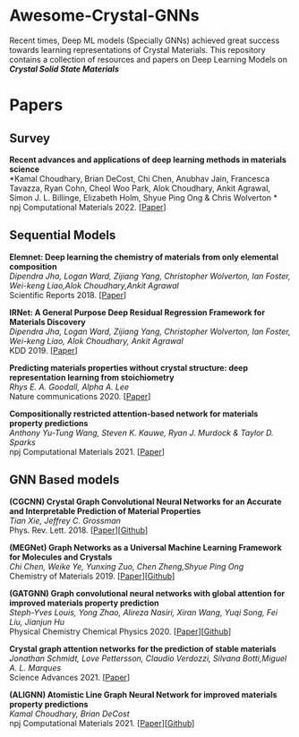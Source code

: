 
# Awesome-Crystal-GNNs
Recent times, Deep ML models (Specially GNNs) achieved great success towards learning representations of Crystal Materials. This repository contains a collection of resources and papers on Deep Learning Models on ***Crystal Solid State Materials***


# Papers

## Survey

**Recent advances and applications of deep learning methods in materials science** \
*Kamal Choudhary, Brian DeCost, Chi Chen, Anubhav Jain, Francesca Tavazza, Ryan Cohn, Cheol Woo Park, Alok Choudhary, Ankit Agrawal, Simon J. L. Billinge, Elizabeth Holm, Shyue Ping Ong & Chris Wolverton * \
npj Computational Materials  2022. [[Paper](https://www.nature.com/articles/s41524-022-00734-6)] 

## Sequential Models

**Elemnet: Deep learning the chemistry of materials from only elemental composition** \
*Dipendra Jha, Logan Ward, Zijiang Yang, Christopher Wolverton, Ian Foster, Wei-keng Liao,Alok Choudhary,Ankit Agrawal* \
Scientific Reports  2018. [[Paper](https://www.nature.com/articles/s41598-018-35934-y)]

**IRNet: A General Purpose Deep Residual Regression Framework for Materials Discovery** \
*Dipendra Jha, Logan Ward, Zijiang Yang, Christopher Wolverton, Ian Foster, Wei-keng Liao, Alok Choudhary, Ankit Agrawal* \
KDD 2019. [[Paper](https://arxiv.org/pdf/1907.03222.pdf)] 

**Predicting materials properties without crystal structure: deep representation learning from stoichiometry** \
*Rhys E. A. Goodall, Alpha A. Lee* \
Nature communications  2020. [[Paper](https://www.nature.com/articles/s41467-020-19964-7)] 

**Compositionally restricted attention-based network for materials property predictions** \
*Anthony Yu-Tung Wang, Steven K. Kauwe, Ryan J. Murdock & Taylor D. Sparks* \
npj Computational Materials  2021. [[Paper](https://www.nature.com/articles/s41524-021-00545-1)] 

## GNN Based models

**(CGCNN) Crystal Graph Convolutional Neural Networks for an Accurate and Interpretable Prediction of Material Properties** \
*Tian Xie, Jeffrey C. Grossman* \
Phys. Rev. Lett.  2018. [[Paper](https://www.nature.com/articles/s41524-022-00734-6)][[Github](https://github.com/txie-93/cgcnn)] 

**(MEGNet) Graph Networks as a Universal Machine Learning Framework for Molecules and Crystals** \
*Chi Chen, Weike Ye, Yunxing Zuo, Chen Zheng,Shyue Ping Ong* \
Chemistry of Materials 2019. [[Paper](https://pubs.acs.org/doi/pdf/10.1021/acs.chemmater.9b01294)][[Github](https://github.com/materialsvirtuallab/megnet)] 

**(GATGNN) Graph convolutional neural networks with global attention for improved materials property prediction** \
*Steph-Yves Louis, Yong Zhao, Alireza Nasiri, Xiran Wang, Yuqi Song, Fei Liu, Jianjun Hu* \
Physical Chemistry Chemical Physics  2020. [[Paper](https://pubs.rsc.org/en/content/articlepdf/2020/cp/d0cp01474e)][[Github](https://github.com/superlouis/GATGNN)] 

**Crystal graph attention networks for the prediction of stable materials** \
*Jonathan Schmidt, Love Pettersson, Claudio Verdozzi, Silvana Botti,Miguel A. L. Marques* \
Science Advances 2021. [[Paper](https://www.science.org/doi/epdf/10.1126/sciadv.abi7948)]

**(ALIGNN) Atomistic Line Graph Neural Network for improved materials property predictions** \
*Kamal Choudhary, Brian DeCost* \
npj Computational Materials  2021. [[Paper](https://www.nature.com/articles/s41524-021-00650-1)][[Github](https://github.com/usnistgov/alignn)] 




